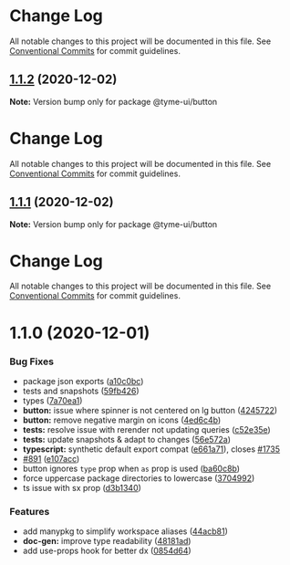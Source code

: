 # Change Log

All notable changes to this project will be documented in this file. See
[Conventional Commits](https://conventionalcommits.org) for commit guidelines.

## [1.1.2](https://github.com/lptai/chakra-ui/compare/@tyme-ui/button@1.1.1...@tyme-ui/button@1.1.2) (2020-12-02)

**Note:** Version bump only for package @tyme-ui/button

# Change Log

All notable changes to this project will be documented in this file. See
[Conventional Commits](https://conventionalcommits.org) for commit guidelines.

## [1.1.1](https://github.com/lptai/chakra-ui/compare/@tyme-ui/button@1.1.0...@tyme-ui/button@1.1.1) (2020-12-02)

**Note:** Version bump only for package @tyme-ui/button

# Change Log

All notable changes to this project will be documented in this file. See
[Conventional Commits](https://conventionalcommits.org) for commit guidelines.

# 1.1.0 (2020-12-01)

### Bug Fixes

- package json exports
  ([a10c0bc](https://github.com/lptai/chakra-ui/commit/a10c0bcb809314a96d58c7febd9b2755e8997603))
- tests and snapshots
  ([59fb426](https://github.com/lptai/chakra-ui/commit/59fb4260c39469f52780ca3316b60179c4aba1ed))
- types
  ([7a70ea1](https://github.com/lptai/chakra-ui/commit/7a70ea1dfab75639c04882828bd56f793a691841))
- **button:** issue where spinner is not centered on lg button
  ([4245722](https://github.com/lptai/chakra-ui/commit/4245722f560334dc24d714ba36daf49f78de9486))
- **button:** remove negative margin on icons
  ([4ed6c4b](https://github.com/lptai/chakra-ui/commit/4ed6c4bc0699c1054fdd27985e1bc931a99ae055))
- **tests:** resolve issue with rerender not updating queries
  ([c52e35e](https://github.com/lptai/chakra-ui/commit/c52e35e6db643bf9311ebcce5c54e5422f0ef13e))
- **tests:** update snapshots & adapt to changes
  ([56e572a](https://github.com/lptai/chakra-ui/commit/56e572accdad7a860a4e41e15600d08c3281e5bb))
- **typescript:** synthetic default export compat
  ([e661a71](https://github.com/lptai/chakra-ui/commit/e661a71884b6ee0ad5ac85b38e042f5ee7e8f705)),
  closes [#1735](https://github.com/lptai/chakra-ui/issues/1735)
- [#891](https://github.com/lptai/chakra-ui/issues/891)
  ([e107acc](https://github.com/lptai/chakra-ui/commit/e107acc8487898a965b0d695c1da71f46fc56d5e))
- button ignores `type` prop when `as` prop is used
  ([ba60c8b](https://github.com/lptai/chakra-ui/commit/ba60c8b22930eade8f2f0c6f6884e8121a0cae5c))
- force uppercase package directories to lowercase
  ([3704992](https://github.com/lptai/chakra-ui/commit/370499278a526e37bc6ac7d2bc30879425441f46))
- ts issue with sx prop
  ([d3b1340](https://github.com/lptai/chakra-ui/commit/d3b1340cb255937927b4d4c56ce218141570b951))

### Features

- add manypkg to simplify workspace aliases
  ([44acb81](https://github.com/lptai/chakra-ui/commit/44acb81f5557f3cedc66b38fa57a6d07a85f5787))
- **doc-gen:** improve type readability
  ([48181ad](https://github.com/lptai/chakra-ui/commit/48181ad5b6fb7ac06c84def08e1c8bb5496f17f8))
- add use-props hook for better dx
  ([0854d64](https://github.com/lptai/chakra-ui/commit/0854d64f32d7344184ace1163cc68fd982964261))
